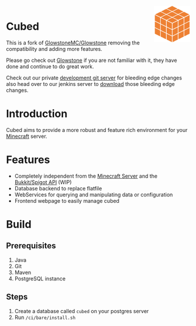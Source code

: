 <img align="right" alt="Glowstone logo" width="100" src="etc/logo/logo.png">

# Cubed
This is a fork of [GlowstoneMC/Glowstone](https://github.com/GlowstoneMC/Glowstone) removing the compatibility and adding more features.  

Please go check out [Glowstone](https://github.com/GlowstoneMC/Glowstone/blob/dev/docs/README.md) if you are not familiar with it, they have done and continue to do great work.

Check out our private [development git server](https://git.sw4pspace.net/sw4pspace/cubed) for bleeding edge changes also head over to our jenkins server to [download](https://jenkins.sw4pspace.net/jenkins/job/COMPILE%20Cubed%20master%20Nightly/) those bleeding edge changes. 


# Introduction
Cubed aims to provide a more robust and feature rich environment for your [Minecraft](https://minecraft.net) server. 

# Features
- Completely independent from the [Minecraft Server](https://minecraft.net/en-us/download/server/) and the [Bukkit/Spigot API](https://spigotmc.org) (WIP)
- Database backend to replace flatfile 
- WebServices for querying and manipulating data or configuration 
- Frontend webpage to easily manage cubed

# Build

## Prerequisites
1. Java
2. Git
3. Maven
4. PostgreSQL instance

## Steps
1. Create a database called `cubed` on your postgres server 
2. Run `/ci/bare/install.sh`